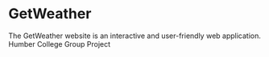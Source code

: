 # GetWeather
The GetWeather website is an interactive and user-friendly web application. Humber College Group Project
